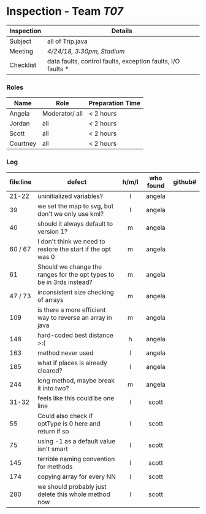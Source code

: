 # Inspection - Team *T07* 
 
Inspection | Details
----- | -----
Subject | all of Trip.java
Meeting | *4/24/18, 3:30pm, Stadium*
Checklist | data faults, control faults, exception faults, I/O faults *

### Roles
Name | Role | Preparation Time
---- | ---- | ----
Angela | Moderator/ all | < 2 hours
Jordan | all | < 2 hours
Scott | all | < 2 hours
Courtney | all | < 2 hours

### Log
file:line | defect | h/m/l | who found | github# 
--- | --- |:---:|:---:| ---
 21-22 | uninitialized variables? | l | angela |
 39| we set the map to svg, but don't we only use kml? | l | angela |
 40 | should it always default to version 1? | m | angela | 
 60 / 67 | I don't think we need to restore the start if the opt was 0 | m | angela |
 61 | Should we change the ranges for the opt types to be in 3rds instead? | m | angela |
 47 / 73 | inconsistent size checking of arrays | m | angela |
 109 | is there a more efficient way to reverse an array in java | m | angela |
 148 | hard-coded best distance >:( | h | angela |
 163 | method never used | l | angela |
 185 | what if places is already cleared? | l | angela |
 244 | long method, maybe break it into two? | m | angela |
31-32 | feels like this could be one line |l | scott
55 | Could also check if optType is 0 here and return if so |l | scott
75 | using -1 as a default value isn't smart |l | scott
145| terrible naming convention for methods |l | scott
174 | copying array for every NN |l | scott
280 | we should probably just delete this whole method now | l | scott
